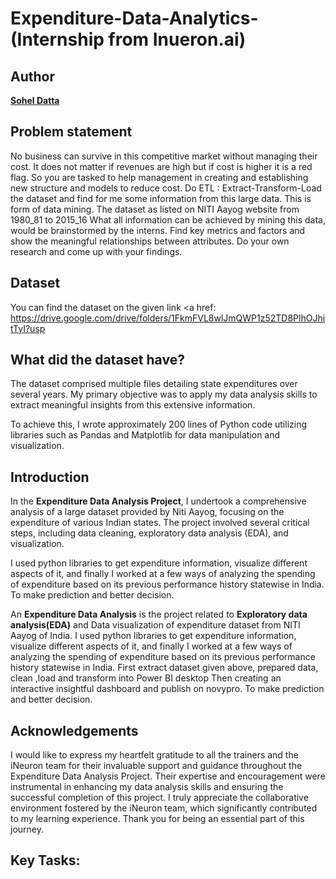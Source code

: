 # Expenditure-Data-Analytics- (Internship from Inueron.ai)

<h2><b>Author</b></h2>

<a> </a> 
<a href="https://github.com/DattaSohel"> </a> 
<b><a href="https://github.com/DattaSohel">Sohel Datta</a></b>


<h2><b>Problem statement</b></h2>

No business can survive in this competitive market without managing their cost. It does not matter if revenues are high but if cost is higher it is a red flag. So you are tasked to 
help management in creating and establishing new structure and models to reduce cost. Do ETL : Extract-Transform-Load the dataset and find for me some information from this large data. 
This is form of data mining. The dataset as listed on NITI Aayog website from 1980_81 to 2015_16 What all information can be achieved by mining this data, would be brainstormed by the interns. 
Find key metrics and factors and show the meaningful relationships between attributes. Do your own research and come up with your findings.

<h2><b>Dataset</b></h2>

You can find the dataset on the given link 
<a href: https://drive.google.com/drive/folders/1FkmFVL8wlJmQWP1z52TD8PlhOJhitTyI?usp

<h2><b>What did the dataset have?</h2></b>

The dataset comprised multiple files detailing state expenditures over several years. My primary objective was to apply my data analysis skills to extract meaningful insights from this extensive 
information. 

To achieve this, I wrote approximately 200 lines of Python code utilizing libraries such as Pandas and Matplotlib for data manipulation and visualization.


<h2><b>Introduction</b></h2>

In the <b>Expenditure Data Analysis Project</b>, I undertook a comprehensive analysis of a large dataset provided by Niti Aayog, focusing on the expenditure of various Indian states. 
The project involved several critical steps, including data cleaning, exploratory data analysis (EDA), and visualization.

I used python libraries to get expenditure information, visualize different aspects of it, and finally I worked at a few ways of analyzing the spending of expenditure based on its previous 
performance history statewise in India.  To make prediction and better decision.

An <b>Expenditure Data Analysis</b> is the project related to <b>Exploratory data analysis(EDA)</b> and Data visualization of expenditure dataset from NITI Aayog of India. I used python libraries to get 
expenditure information, visualize different aspects of it, and finally I worked at a few ways of analyzing the spending of expenditure based on its previous performance history statewise in India. 
First extract dataset given above, prepared data, clean ,load and transform into Power BI desktop Then creating an interactive insightful dashboard and publish on novypro. To make prediction and better 
decision.

<h2><b>Acknowledgements</b></h2>

I would like to express my heartfelt gratitude to all the trainers and the iNeuron team for their invaluable support and guidance throughout the Expenditure Data Analysis Project. Their expertise and encouragement were instrumental in enhancing my data analysis skills and ensuring the successful completion of this project. I truly appreciate the collaborative environment fostered by the iNeuron team, which significantly contributed to my learning experience. Thank you for being an essential part of this journey.


<h2><b>Key Tasks:</b></h2>





